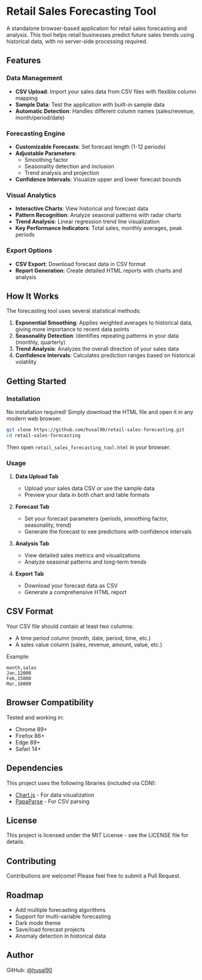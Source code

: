 # Retail Sales Forecasting Tool

A standalone browser-based application for retail sales forecasting and analysis. This tool helps retail businesses predict future sales trends using historical data, with no server-side processing required.

## Features

### Data Management
- **CSV Upload**: Import your sales data from CSV files with flexible column mapping
- **Sample Data**: Test the application with built-in sample data
- **Automatic Detection**: Handles different column names (sales/revenue, month/period/date)

### Forecasting Engine
- **Customizable Forecasts**: Set forecast length (1-12 periods)
- **Adjustable Parameters**: 
  - Smoothing factor
  - Seasonality detection and inclusion
  - Trend analysis and projection
- **Confidence Intervals**: Visualize upper and lower forecast bounds

### Visual Analytics
- **Interactive Charts**: View historical and forecast data
- **Pattern Recognition**: Analyze seasonal patterns with radar charts
- **Trend Analysis**: Linear regression trend line visualization
- **Key Performance Indicators**: Total sales, monthly averages, peak periods

### Export Options
- **CSV Export**: Download forecast data in CSV format
- **Report Generation**: Create detailed HTML reports with charts and analysis

## How It Works

The forecasting tool uses several statistical methods:

1. **Exponential Smoothing**: Applies weighted averages to historical data, giving more importance to recent data points
2. **Seasonality Detection**: Identifies repeating patterns in your data (monthly, quarterly)
3. **Trend Analysis**: Analyzes the overall direction of your sales data
4. **Confidence Intervals**: Calculates prediction ranges based on historical volatility

## Getting Started

### Installation

No installation required! Simply download the HTML file and open it in any modern web browser.

```bash
git clone https://github.com/husal90/retail-sales-forecasting.git
cd retail-sales-forecasting
```

Then open `retail_sales_forecasting_tool.html` in your browser.

### Usage

1. **Data Upload Tab**
   - Upload your sales data CSV or use the sample data
   - Preview your data in both chart and table formats

2. **Forecast Tab**
   - Set your forecast parameters (periods, smoothing factor, seasonality, trend)
   - Generate the forecast to see predictions with confidence intervals

3. **Analysis Tab**
   - View detailed sales metrics and visualizations
   - Analyze seasonal patterns and long-term trends

4. **Export Tab**
   - Download your forecast data as CSV
   - Generate a comprehensive HTML report

## CSV Format

Your CSV file should contain at least two columns:
- A time period column (month, date, period, time, etc.)
- A sales value column (sales, revenue, amount, value, etc.)

Example:
```
month,sales
Jan,12000
Feb,15000
Mar,18000
```

## Browser Compatibility

Tested and working in:
- Chrome 89+
- Firefox 86+
- Edge 89+
- Safari 14+

## Dependencies

This project uses the following libraries (included via CDN):
- [Chart.js](https://www.chartjs.org/) - For data visualization
- [PapaParse](https://www.papaparse.com/) - For CSV parsing

## License

This project is licensed under the MIT License - see the LICENSE file for details.

## Contributing

Contributions are welcome! Please feel free to submit a Pull Request.

## Roadmap

- Add multiple forecasting algorithms
- Support for multi-variable forecasting
- Dark mode theme
- Save/load forecast projects
- Anomaly detection in historical data

## Author

GitHub: [@husal90](https://github.com/husal90)
